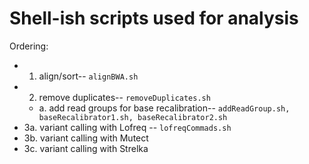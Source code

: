 # Shell-ish scripts used for analysis

Ordering:

- 1. align/sort-- `alignBWA.sh`
- 2. remove duplicates-- `removeDuplicates.sh`
	- a. add read groups for base recalibration-- `addReadGroup.sh, baseRecalibrator1.sh, baseRecalibrator2.sh`
- 3a. variant calling with Lofreq -- `lofreqCommads.sh`
- 3b. variant calling with Mutect
- 3c. variant calling with Strelka

